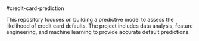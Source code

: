 <br>

#credit-card-prediction

This repository focuses on building a predictive model to assess the likelihood of credit card defaults. The project includes data analysis, feature engineering, and machine learning to provide accurate default predictions.
